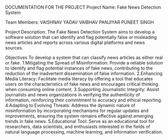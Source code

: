 DOCUMENTATION FOR THE PROJECT
Project Name:
Fake News Detection System

Team Members:
VAISHNAV YADAV
VAIBHAV PANJIYAR
PUNEET SINGH

Project Description:
The Fake News Detection System aims to develop a software solution that can identify and flag potentially false or misleading news articles and reports across various digital platforms and news sources.

Objectives
To develop a system that can classify news articles as either real or fake.
1.Mitigating the Spread of Misinformation:
Provide a reliable solution to identify and flag potential instances of fake news, contributing to the reduction of the inadvertent dissemination of false information.
2.Enhancing Media Literacy:
Facilitate media literacy by offering a tool that educates users on the characteristics of fake news and encourages critical thinking when consuming online content.
3.Supporting Journalistic Integrity:
Assist journalists and news organizations in verifying the authenticity of information, reinforcing their commitment to accuracy and ethical reporting.
4.Adapting to Evolving Threats:
Address the dynamic nature of misinformation by incorporating mechanisms for regular updates and improvements, ensuring the system remains effective against.emerging trends in fake news.
5.Educational Tool:
Serve as an educational tool for researchers, data scientists, and enthusiasts interested in the fields of natural language processing, machine learning, and information verification.
